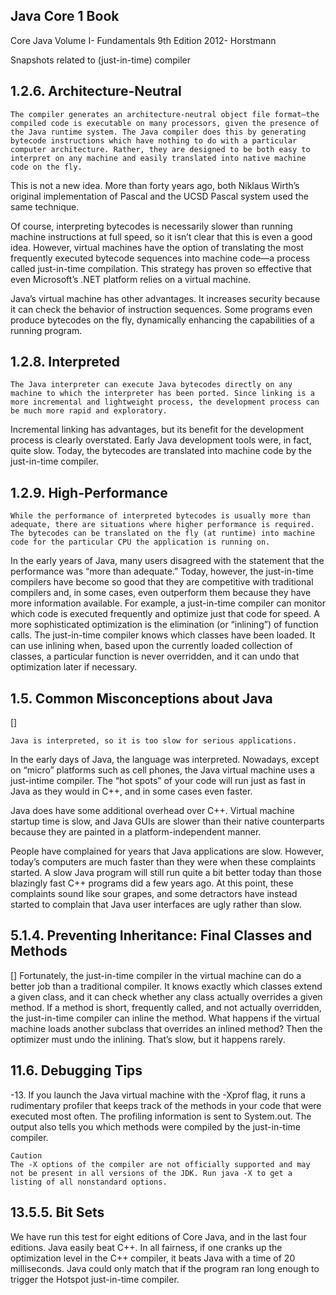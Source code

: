 ## Java Core 1 Book
Core Java Volume I- Fundamentals 9th Edition 2012- Horstmann

Snapshots related to (just-in-time) compiler

## 1.2.6. Architecture-Neutral
    The compiler generates an architecture-neutral object file format—the compiled code is executable on many processors, given the presence of the Java runtime system. The Java compiler does this by generating bytecode instructions which have nothing to do with a particular computer architecture. Rather, they are designed to be both easy to interpret on any machine and easily translated into native machine code on the fly.

This is not a new idea. More than forty years ago, both Niklaus Wirth’s original implementation of Pascal and the UCSD Pascal system used the same technique.

Of course, interpreting bytecodes is necessarily slower than running machine instructions at full speed, so it isn’t clear that this is even a good idea. However, virtual machines have the option of translating the most frequently executed bytecode sequences into machine code—a process called just-in-time compilation. This strategy has proven so effective that even Microsoft’s .NET platform relies on a virtual machine.

Java’s virtual machine has other advantages. It increases security because it can check the behavior of instruction sequences. Some programs even produce bytecodes on the fly, dynamically enhancing the capabilities of a running program.

## 1.2.8. Interpreted
    The Java interpreter can execute Java bytecodes directly on any machine to which the interpreter has been ported. Since linking is a more incremental and lightweight process, the development process can be much more rapid and exploratory.
Incremental linking has advantages, but its benefit for the development process is clearly overstated. Early Java development tools were, in fact, quite slow. Today, the bytecodes are translated into machine code by the just-in-time compiler.

## 1.2.9. High-Performance
    While the performance of interpreted bytecodes is usually more than adequate, there are situations where higher performance is required. The bytecodes can be translated on the fly (at runtime) into machine code for the particular CPU the application is running on.
In the early years of Java, many users disagreed with the statement that the performance was “more than adequate.” Today, however, the just-in-time compilers have become so good that they are competitive with traditional compilers and, in some cases, even outperform them because they have more information available. For example, a just-in-time compiler can monitor which code is executed frequently and optimize just that code for speed. A more sophisticated optimization is the elimination (or “inlining”) of function calls. The just-in-time compiler knows which classes have been loaded. It can use inlining when, based upon the currently loaded collection of classes, a particular function is never overridden, and it can undo that optimization later if necessary.

## 1.5. Common Misconceptions about Java
[]

    Java is interpreted, so it is too slow for serious applications.
In the early days of Java, the language was interpreted. Nowadays, except on “micro” platforms such as cell phones, the Java virtual machine uses a just-intime compiler. The “hot spots” of your code will run just as fast in Java as they would in C++, and in some cases even faster.

Java does have some additional overhead over C++. Virtual machine startup time is slow, and Java GUIs are slower than their native counterparts because they are painted in a platform-independent manner.

People have complained for years that Java applications are slow. However, today’s computers are much faster than they were when these complaints started. A slow Java program will still run quite a bit better today than those blazingly fast C++ programs did a few years ago. At this point, these complaints sound like sour grapes, and some detractors have instead started to complain that
Java user interfaces are ugly rather than slow.

## 5.1.4. Preventing Inheritance: Final Classes and Methods
[]
Fortunately, the just-in-time compiler in the virtual machine can do a better job than a traditional compiler. It knows exactly which classes extend a given class, and it can check whether any class actually overrides a given method. If a method is short, frequently called, and not actually overridden, the just-in-time compiler can inline the method. What happens if the virtual machine loads another subclass that overrides an inlined method? Then the optimizer must undo the inlining. That’s slow, but
it happens rarely.

## 11.6. Debugging Tips
-13. If you launch the Java virtual machine with the -Xprof flag, it runs a rudimentary profiler that keeps track of the methods in your code that were executed most often. The profiling information is sent to System.out. The output also tells you which methods were compiled by the just-in-time compiler.

    Caution
    The -X options of the compiler are not officially supported and may not be present in all versions of the JDK. Run java -X to get a listing of all nonstandard options.

## 13.5.5. Bit Sets
We have run this test for eight editions of Core Java, and in the last four editions. Java easily beat C++. In all fairness, if one cranks up the optimization level in the C++ compiler, it beats Java with a time of 20 milliseconds. Java could only match that if the program ran long enough to trigger the Hotspot just-in-time compiler.